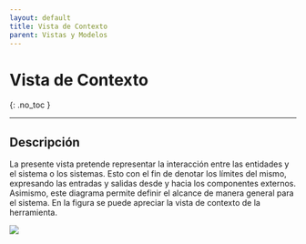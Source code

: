 ```yaml
---
layout: default
title: Vista de Contexto
parent: Vistas y Modelos
---
```


# Vista de Contexto
{: .no_toc }


---

## Descripción

La presente vista pretende representar la interacción entre las entidades y el sistema o los sistemas. Esto con el fin de denotar los límites del mismo, expresando las entradas y salidas desde y hacia los componentes externos. Asimismo, este diagrama permite definir el alcance de manera general para el sistema. En la figura se puede apreciar la vista de contexto de la herramienta.

![](https://64.media.tumblr.com/0331acb05184d23d76e87a7bcc205337/1b03363b2903f4d4-98/s2048x3072/5c70ce82bb2f095445bfc036e2d9cf19efe2a343.png)


